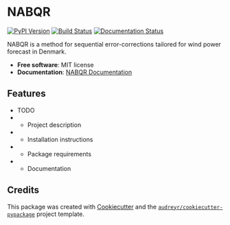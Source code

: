 # NABQR

[![PyPI Version](https://img.shields.io/pypi/v/nabqr.svg)](https://pypi.python.org/pypi/nabqr)
[![Build Status](https://img.shields.io/travis/bast0320/nabqr.svg)](https://travis-ci.com/bast0320/nabqr)
[![Documentation Status](https://readthedocs.org/projects/nabqr/badge/?version=latest)](https://nabqr.readthedocs.io/en/latest/?version=latest)

NABQR is a method for sequential error-corrections tailored for wind power forecast in Denmark.

- **Free software**: MIT license  
- **Documentation**: [NABQR Documentation](https://nabqr.readthedocs.io)

## Features

- TODO
- - Project description
- - Installation instructions
- - Package requirements
- - Documentation


## Credits

This package was created with [Cookiecutter](https://github.com/audreyr/cookiecutter) and the [`audreyr/cookiecutter-pypackage`](https://github.com/audreyr/cookiecutter-pypackage) project template.